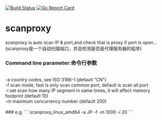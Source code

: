 [![Build Status](https://travis-ci.org/JimYJ/scanproxy.svg?branch=master)](https://travis-ci.org/JimYJ/scanproxy)
[![Go Report Card](https://goreportcard.com/badge/github.com/JimYJ/scanproxy)](https://goreportcard.com/report/github.com/JimYJ/scanproxy)

# scanproxy
scanproxy is auto scan IP &amp; port,and check that is proxy if port is open...(scanproxy是一个自动扫描端口，并且检测是否是代理服务器的程序)

### Command line parameter:命令行参数
<br>
  -a  country codes, see ISO 3166-1 (default "CN")<br>
  -f  scan mode, fast is only scan common port, default is scan all port<br>
  -i  set scan how many IP segment in same times, it will affect memory footprint (default 10)<br>
  -m  maximum concurrency number (default 200)<br>
<br>
 ### e.g.
  ```
  scanproxy_linux_amd64 -a JP -f -m 1000 -i 20
  ``` 

